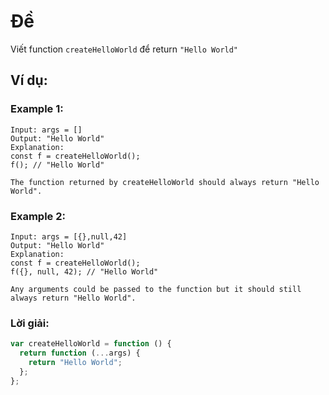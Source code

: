 # Đề

Viết function `createHelloWorld` để return `"Hello World"`

## Ví dụ:

### Example 1:

```
Input: args = []
Output: "Hello World"
Explanation:
const f = createHelloWorld();
f(); // "Hello World"

The function returned by createHelloWorld should always return "Hello World".
```

### Example 2:

```
Input: args = [{},null,42]
Output: "Hello World"
Explanation:
const f = createHelloWorld();
f({}, null, 42); // "Hello World"

Any arguments could be passed to the function but it should still always return "Hello World".
```

### Lời giải:

```js
var createHelloWorld = function () {
  return function (...args) {
    return "Hello World";
  };
};
```
